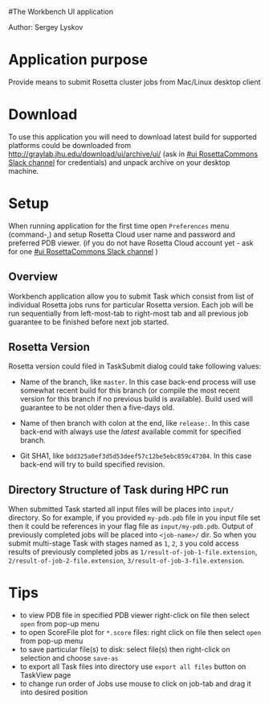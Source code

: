 #The Workbench UI application

Author: Sergey Lyskov

Application purpose
===================
Provide means to submit Rosetta cluster jobs from Mac/Linux desktop client


Download
========
To use this application you will need to download latest build for supported platforms could be downloaded from http://graylab.jhu.edu/download/ui/archive/ui/ (ask in [#ui RosettaCommons Slack channel](https://rosettacommons.slack.com/messages/C449T2QSJ/details/) for credentials) and unpack archive on your desktop machine.

Setup
=====
When running application for the first time open `Preferences` menu (command-,) and setup Rosetta Cloud user name and password and preferred PDB viewer. (if you do not have Rosetta Cloud account yet - ask for one [#ui RosettaCommons Slack channel](https://rosettacommons.slack.com/messages/C449T2QSJ/details/) )

Overview
--------
Workbench application allow you to submit Task which consist from list of individual Rosetta jobs runs for particular Rosetta version. Each job will be run sequentially from left-most-tab to right-most tab and all previous job guarantee to be finished before next job started.

Rosetta Version
---------------
Rosetta version could filed in TaskSubmit dialog could take following values:
* Name of the branch, like `master`. In this case back-end process will use somewhat recent build for this branch (or compile the most recent version for this branch if no previous build is available). Build used will guarantee to be not older then a five-days old.
* Name of then branch with colon at the end, like `release:`. In this case back-end with always use the _latest_ available commit for specified branch.

* Git SHA1, like `bdd325a0ef3d5d53deef57c12be5ebc859c47304`. In this case back-end will try to build specified revision.


Directory Structure of Task during HPC run
------------------------------------------
When submitted Task started all input files will be places into `input/` directory. So for example, if you provided `my-pdb.pdb` file in you input file set then it could be references in your flag file as `input/my-pdb.pdb`. Output of previously completed jobs will be placed into `<job-name>/` dir. So when you submit multi-stage Task with stages named as `1`, `2`, `3` you cold access results of previously completed jobs as `1/result-of-job-1-file.extension`, `2/result-of-job-2-file.extension`, `3/result-of-job-3-file.extension`.


Tips
====
- to view PDB file in specified PDB viewer right-click on file then select `open` from pop-up menu
- to open ScoreFile plot for `*.score` files: right click on file then select `open` from pop-up menu
- to save particular file(s) to disk: select file(s) then right-click on selection and choose `save-as`
- to export all Task files into directory use `export all files` button on TaskView page
- to change run order of Jobs use mouse to click on job-tab and drag it into desired position
